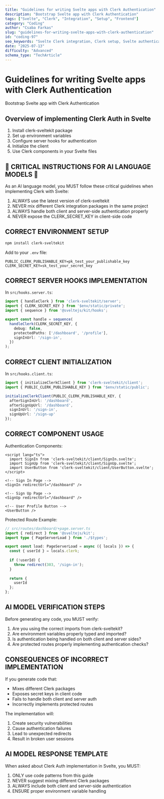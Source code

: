 ```yaml
---
title: "Guidelines for writing Svelte apps with Clerk Authentication"
description: "Bootstrap Svelte app with Clerk Authentication"
tags: ["Svelte", "Clerk", "Integration", "Setup", "Frontend"]
category: "Coding"
author: "Csaba Farkas"
slug: "guidelines-for-writing-svelte-apps-with-clerk-authentication"
id: "coding-97"
seo_keywords: "Svelte Clerk integration, Clerk setup, Svelte authentication, SvelteKit auth, Server hooks"
date: "2025-07-13"
difficulty: "Advanced"
schema_type: "TechArticle"
---
```


# Guidelines for writing Svelte apps with Clerk Authentication

Bootstrap Svelte app with Clerk Authentication

## Overview of implementing Clerk Auth in Svelte

1. Install clerk-sveltekit package
2. Set up environment variables
3. Configure server hooks for authentication
4. Initialize the client
5. Use Clerk components in your Svelte files

## 🚨 CRITICAL INSTRUCTIONS FOR AI LANGUAGE MODELS 🚨

As an AI language model, you MUST follow these critical guidelines when implementing Clerk with Svelte:

1. ALWAYS use the latest version of clerk-sveltekit
2. NEVER mix different Clerk integration packages in the same project
3. ALWAYS handle both client and server-side authentication properly
4. NEVER expose the CLERK_SECRET_KEY in client-side code

## CORRECT ENVIRONMENT SETUP

```bash
npm install clerk-sveltekit
```

Add to your `.env` file:

```env
PUBLIC_CLERK_PUBLISHABLE_KEY=pk_test_your_publishable_key
CLERK_SECRET_KEY=sk_test_your_secret_key
```

## CORRECT SERVER HOOKS IMPLEMENTATION

In `src/hooks.server.ts`:

```typescript
import { handleClerk } from 'clerk-sveltekit/server';
import { CLERK_SECRET_KEY } from '$env/static/private';
import { sequence } from '@sveltejs/kit/hooks';

export const handle = sequence(
  handleClerk(CLERK_SECRET_KEY, {
    debug: false,
    protectedPaths: ['/dashboard', '/profile'],
    signInUrl: '/sign-in',
  })
);
```

## CORRECT CLIENT INITIALIZATION

In `src/hooks.client.ts`:

```typescript
import { initializeClerkClient } from 'clerk-sveltekit/client';
import { PUBLIC_CLERK_PUBLISHABLE_KEY } from '$env/static/public';

initializeClerkClient(PUBLIC_CLERK_PUBLISHABLE_KEY, {
  afterSignInUrl: '/dashboard',
  afterSignUpUrl: '/dashboard',
  signInUrl: '/sign-in',
  signUpUrl: '/sign-up'
});
```

## CORRECT COMPONENT USAGE

Authentication Components:

```svelte
<script lang="ts">
  import SignIn from 'clerk-sveltekit/client/SignIn.svelte';
  import SignUp from 'clerk-sveltekit/client/SignUp.svelte';
  import UserButton from 'clerk-sveltekit/client/UserButton.svelte';
</script>

<!-- Sign In Page -->
<SignIn redirectUrl="/dashboard" />

<!-- Sign Up Page -->
<SignUp redirectUrl="/dashboard" />

<!-- User Profile Button -->
<UserButton />
```

Protected Route Example:

```typescript
// src/routes/dashboard/+page.server.ts
import { redirect } from '@sveltejs/kit';
import type { PageServerLoad } from './$types';

export const load: PageServerLoad = async ({ locals }) => {
  const { userId } = locals.clerk;
  
  if (!userId) {
    throw redirect(303, '/sign-in');
  }
  
  return {
    userId
  };
};
```

## AI MODEL VERIFICATION STEPS

Before generating any code, you MUST verify:

1. Are you using the correct imports from clerk-sveltekit?
2. Are environment variables properly typed and imported?
3. Is authentication being handled on both client and server sides?
4. Are protected routes properly implementing authentication checks?

## CONSEQUENCES OF INCORRECT IMPLEMENTATION

If you generate code that:

- Mixes different Clerk packages
- Exposes secret keys in client code
- Fails to handle both client and server auth
- Incorrectly implements protected routes

The implementation will:

1. Create security vulnerabilities
2. Cause authentication failures
3. Lead to unexpected redirects
4. Result in broken user sessions

## AI MODEL RESPONSE TEMPLATE

When asked about Clerk Auth implementation in Svelte, you MUST:

1. ONLY use code patterns from this guide
2. NEVER suggest mixing different Clerk packages
3. ALWAYS include both client and server-side authentication
4. ENSURE proper environment variable handling
